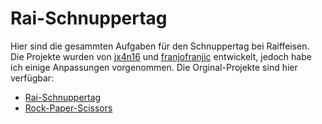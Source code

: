 # Rai-Schnuppertag

Hier sind die gesammten Aufgaben für den Schnuppertag bei Raiffeisen. Die Projekte wurden von [jx4n16](https://github.com/jx4n16) und [franjofranjic](https://github.com/franjofranjic) entwickelt, jedoch habe ich einige Anpassungen vorgenommen. Die Orginal-Projekte sind hier verfügbar:

- [Rai-Schnuppertag](https://github.com/franjofranjic/Rai-Schnuppertag)
- [Rock-Paper-Scissors](https://github.com/jx4n16/Rock-Paper-Scissors)